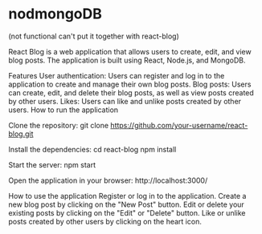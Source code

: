 # nodmongoDB
(not functional can't put it together with react-blog)

React Blog is a web application that allows users to create, edit, and view blog posts. The application is built using React, Node.js, and MongoDB.

Features
User authentication: Users can register and log in to the application to create and manage their own blog posts.
Blog posts: Users can create, edit, and delete their blog posts, as well as view posts created by other users.
Likes: Users can like and unlike posts created by other users.
How to run the application

Clone the repository:
git clone https://github.com/your-username/react-blog.git

Install the dependencies:
cd react-blog
npm install

Start the server:
npm start

Open the application in your browser:
http://localhost:3000/

How to use the application
Register or log in to the application.
Create a new blog post by clicking on the "New Post" button.
Edit or delete your existing posts by clicking on the "Edit" or "Delete" button.
Like or unlike posts created by other users by clicking on the heart icon.

